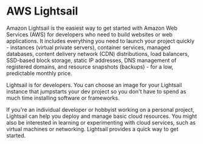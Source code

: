 # AWS Lightsail

Amazon Lightsail is the easiest way to get started with Amazon Web Services (AWS) for developers who need to build websites or web applications. It includes everything you need to launch your project quickly - instances (virtual private servers), container services, managed databases, content delivery network (CDN) distributions, load balancers, SSD-based block storage, static IP addresses, DNS management of registered domains, and resource snapshots (backups) - for a low, predictable monthly price.

Lightsail is for developers. You can choose an image for your Lightsail instance that jumpstarts your dev project so you don't have to spend as much time installing software or frameworks.

If you're an individual developer or hobbyist working on a personal project, Lightsail can help you deploy and manage basic cloud resources. You might also be interested in learning or experimenting with cloud services, such as virtual machines or networking. Lightsail provides a quick way to get started.
